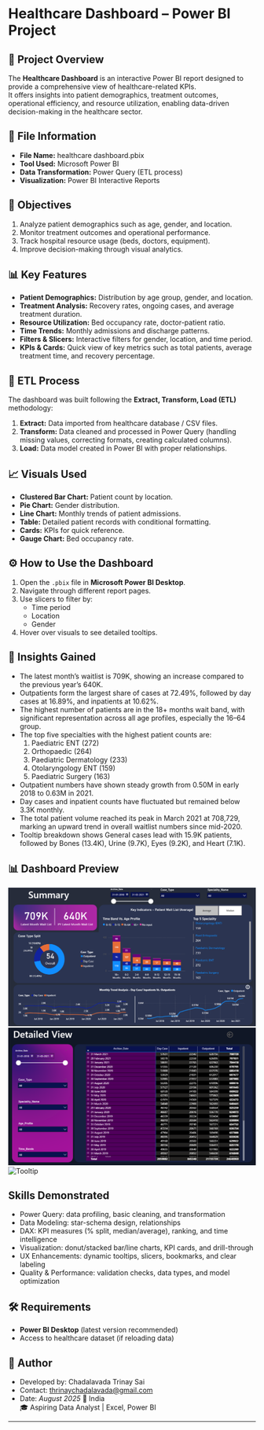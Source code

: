 # Healthcare Dashboard – Power BI Project

## 📌 Project Overview
The **Healthcare Dashboard** is an interactive Power BI report designed to provide a comprehensive view of healthcare-related KPIs.  
It offers insights into patient demographics, treatment outcomes, operational efficiency, and resource utilization, enabling data-driven decision-making in the healthcare sector.

## 📂 File Information
- **File Name:** healthcare dashboard.pbix
- **Tool Used:** Microsoft Power BI
- **Data Transformation:** Power Query (ETL process)
- **Visualization:** Power BI Interactive Reports

## 🎯 Objectives
1. Analyze patient demographics such as age, gender, and location.
2. Monitor treatment outcomes and operational performance.
3. Track hospital resource usage (beds, doctors, equipment).
4. Improve decision-making through visual analytics.

## 📊 Key Features
- **Patient Demographics:** Distribution by age group, gender, and location.
- **Treatment Analysis:** Recovery rates, ongoing cases, and average treatment duration.
- **Resource Utilization:** Bed occupancy rate, doctor-patient ratio.
- **Time Trends:** Monthly admissions and discharge patterns.
- **Filters & Slicers:** Interactive filters for gender, location, and time period.
- **KPIs & Cards:** Quick view of key metrics such as total patients, average treatment time, and recovery percentage.

## 🔄 ETL Process
The dashboard was built following the **Extract, Transform, Load (ETL)** methodology:
1. **Extract:** Data imported from healthcare database / CSV files.
2. **Transform:** Data cleaned and processed in Power Query (handling missing values, correcting formats, creating calculated columns).
3. **Load:** Data model created in Power BI with proper relationships.

## 📈 Visuals Used
- **Clustered Bar Chart:** Patient count by location.
- **Pie Chart:** Gender distribution.
- **Line Chart:** Monthly trends of patient admissions.
- **Table:** Detailed patient records with conditional formatting.
- **Cards:** KPIs for quick reference.
- **Gauge Chart:** Bed occupancy rate.

## ⚙️ How to Use the Dashboard
1. Open the `.pbix` file in **Microsoft Power BI Desktop**.
2. Navigate through different report pages.
3. Use slicers to filter by:
   - Time period
   - Location
   - Gender
4. Hover over visuals to see detailed tooltips.

## 📌 Insights Gained
- The latest month’s waitlist is 709K, showing an increase compared to the previous year’s 640K.  
- Outpatients form the largest share of cases at 72.49%, followed by day cases at 16.89%, and inpatients at 10.62%.  
- The highest number of patients are in the 18+ months wait band, with significant representation across all age profiles, especially the 16–64 group.  
- The top five specialties with the highest patient counts are:  
  1. Paediatric ENT (272)  
  2. Orthopaedic (264)  
  3. Paediatric Dermatology (233)  
  4. Otolaryngology ENT (159)  
  5. Paediatric Surgery (163)  
- Outpatient numbers have shown steady growth from 0.50M in early 2018 to 0.63M in 2021.  
- Day cases and inpatient counts have fluctuated but remained below 3.3K monthly.  
- The total patient volume reached its peak in March 2021 at 708,729, marking an upward trend in overall waitlist numbers since mid-2020.
- Tooltip breakdown shows General cases lead with 15.9K patients, followed by Bones (13.4K), Urine (9.7K), Eyes (9.2K), and Heart (7.1K).    

## 📊 Dashboard Preview
![Summary](Summary_Dashboard.png)
![DetailedView](DetailedView_Dashboard.png)
![Tooltip](Tooltip.png)

## Skills Demonstrated
- Power Query: data profiling, basic cleaning, and transformation
- Data Modeling: star-schema design, relationships
- DAX: KPI measures (% split, median/average), ranking, and time intelligence
- Visualization: donut/stacked bar/line charts, KPI cards, and drill-through
- UX Enhancements: dynamic tooltips, slicers, bookmarks, and clear labeling
- Quality & Performance: validation checks, data types, and model optimization

## 🛠 Requirements
- **Power BI Desktop** (latest version recommended)
- Access to healthcare dataset (if reloading data)

## 📜 Author
- Developed by: Chadalavada Trinay Sai
- Contact: thrinaychadalavada@gmail.com
- Date: *August 2025*
📍 India  
🎓 Aspiring Data Analyst | Excel, Power BI

---
